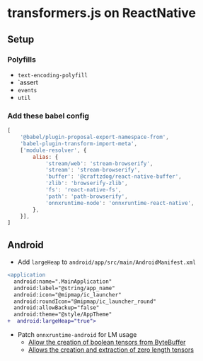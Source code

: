 # transformers.js on ReactNative

## Setup

### Polyfills

- `text-encoding-polyfill`
- `assert
- `events`
- `util`

### Add these babel config

```js
[
    '@babel/plugin-proposal-export-namespace-from',
    'babel-plugin-transform-import-meta',
    ['module-resolver', {
        alias: {
            'stream/web': 'stream-browserify',
            'stream': 'stream-browserify',
            'buffer': '@craftzdog/react-native-buffer',
            'zlib': 'browserify-zlib',
            'fs': 'react-native-fs',
            'path': 'path-browserify',
            'onnxruntime-node': 'onnxruntime-react-native',
        },
    }],
]
```

## Android

- Add `largeHeap` to `android/app/src/main/AndroidManifest.xml`

```diff
<application
  android:name=".MainApplication"
  android:label="@string/app_name"
  android:icon="@mipmap/ic_launcher"
  android:roundIcon="@mipmap/ic_launcher_round"
  android:allowBackup="false"
  android:theme="@style/AppTheme"
+  android:largeHeap="true">
```
- Patch `onnxruntime-android` for LM usage
	- [Allow the creation of boolean tensors from ByteBuffer](https://github.com/microsoft/onnxruntime/pull/15556)
	- [Allows the creation and extraction of zero length tensors](https://github.com/microsoft/onnxruntime/pull/15116)
